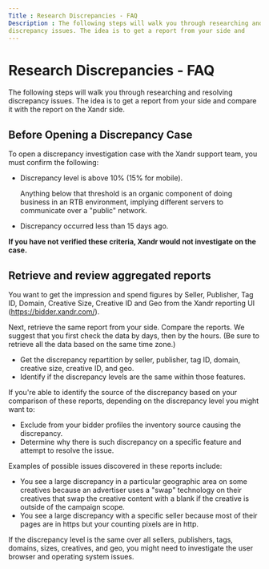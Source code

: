 ```yaml
---
Title : Research Discrepancies - FAQ
Description : The following steps will walk you through researching and resolving
discrepancy issues. The idea is to get a report from your side and
---
```



# Research Discrepancies - FAQ



The following steps will walk you through researching and resolving
discrepancy issues. The idea is to get a report from your side and
compare it with the report on the Xandr side.

<div id="research-discrepancies-faq__ResearchDiscrepanciesFAQ-BeforeOpeningaDiscrepancyCase"
>

## Before Opening a Discrepancy Case

To open a discrepancy investigation case with the Xandr support team,
you must confirm the following:

- Discrepancy level is above 10% (15% for mobile).

  Anything below that threshold is an organic component of doing
  business in an RTB environment, implying different servers to
  communicate over a "public" network.

- Discrepancy occurred less than 15 days ago.

**If you have not verified these criteria, Xandr would not investigate
on the case.**



<div id="research-discrepancies-faq__ResearchDiscrepanciesFAQ-Retrieveandreviewaggregatedreports"
>

## Retrieve and review aggregated reports

You want to get the impression and spend figures by Seller, Publisher,
Tag ID, Domain, Creative Size, Creative ID and Geo from the Xandr
reporting UI (<a href="https://bidder.xandr.com/admin" class="xref"
target="_blank">https://bidder.xandr.com/</a>).

Next, retrieve the same report from your side. Compare the reports. We
suggest that you first check the data by days, then by the hours. (Be
sure to retrieve all the data based on the same time zone.)

- Get the discrepancy repartition by seller, publisher, tag ID, domain,
  creative size, creative ID, and geo.
- Identify if the discrepancy levels are the same within those features.

If you're able to identify the source of the discrepancy based on your
comparison of these reports, depending on the discrepancy level you
might want to:

- Exclude from your bidder profiles the inventory source causing the
  discrepancy.
- Determine why there is such discrepancy on a specific feature and
  attempt to resolve the issue.

Examples of possible issues discovered in these reports include:

- You see a large discrepancy in a particular geographic area on some
  creatives because an advertiser uses a "swap" technology on their
  creatives that swap the creative content with a blank if the creative
  is outside of the campaign scope.
- You see a large discrepancy with a specific seller because most of
  their pages are in https but your counting pixels are in http.

If the discrepancy level is the same over all sellers, publishers, tags,
domains, sizes, creatives, and geo, you might need to investigate the
user browser and operating system issues.






